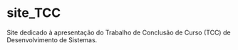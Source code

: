 # site_TCC
Site dedicado à apresentação do Trabalho de Conclusão de Curso (TCC) de Desenvolvimento de Sistemas.
